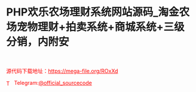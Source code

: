 # PHP欢乐农场理财系统网站源码_淘金农场宠物理财+拍卖系统+商城系统+三级分销，内附安

<br>


<p style="color: red;">源代码下载地址：<a href="https://mega-file.org/ROxXd" style="color: red;">https://mega-file.org/ROxXd</a></p><p style="color: red;"><img src="https://cdn-icons-png.flaticon.com/512/2111/2111646.png" alt="Telegram Icon" style="width: 16px; vertical-align: middle; margin-right: 5px;">Telegram:<a href="https://t.me/official_sourcecode" style="color: red;">@official_sourcecode</a></p>